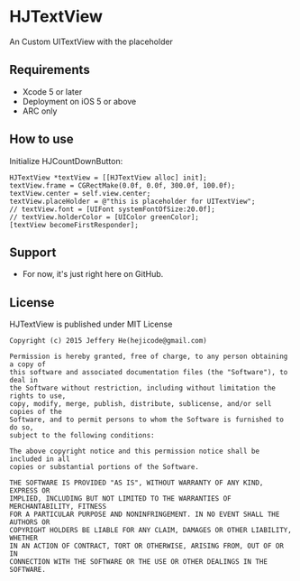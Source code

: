 HJTextView
=======
An Custom UITextView with the placeholder

## Requirements
* Xcode 5 or later
* Deployment on iOS 5 or above
* ARC only

## How to use

Initialize HJCountDownButton:

```objc
HJTextView *textView = [[HJTextView alloc] init];
textView.frame = CGRectMake(0.0f, 0.0f, 300.0f, 100.0f);
textView.center = self.view.center;
textView.placeHolder = @"this is placeholder for UITextView";
// textView.font = [UIFont systemFontOfSize:20.0f];
// textView.holderColor = [UIColor greenColor];
[textView becomeFirstResponder];
```

## Support
* For now, it's just right here on GitHub.

## License

HJTextView is published under MIT License

    Copyright (c) 2015 Jeffery He(hejicode@gmail.com)

    Permission is hereby granted, free of charge, to any person obtaining a copy of
    this software and associated documentation files (the "Software"), to deal in
    the Software without restriction, including without limitation the rights to use,
    copy, modify, merge, publish, distribute, sublicense, and/or sell copies of the
    Software, and to permit persons to whom the Software is furnished to do so,
    subject to the following conditions:
    
    The above copyright notice and this permission notice shall be included in all
    copies or substantial portions of the Software.
    
    THE SOFTWARE IS PROVIDED "AS IS", WITHOUT WARRANTY OF ANY KIND, EXPRESS OR
    IMPLIED, INCLUDING BUT NOT LIMITED TO THE WARRANTIES OF MERCHANTABILITY, FITNESS
    FOR A PARTICULAR PURPOSE AND NONINFRINGEMENT. IN NO EVENT SHALL THE AUTHORS OR
    COPYRIGHT HOLDERS BE LIABLE FOR ANY CLAIM, DAMAGES OR OTHER LIABILITY, WHETHER
    IN AN ACTION OF CONTRACT, TORT OR OTHERWISE, ARISING FROM, OUT OF OR IN
    CONNECTION WITH THE SOFTWARE OR THE USE OR OTHER DEALINGS IN THE SOFTWARE.
